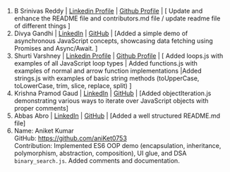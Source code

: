 1. B Srinivas Reddy | [Linkedin Profile](https://www.linkedin.com/in/bsrinivasreddy) | [Github Profile](https://github.com/srinivasr) | [ Update and enhance the README file and contributors.md file / update readme file of different things ]
2. Divya Gandhi | [LinkedIn](https://www.linkedin.com/in/divya-gandhi-) | [GitHub](https://github.com/Digaa2710) | [Added a simple demo of asynchronous JavaScript concepts, showcasing data fetching using Promises and Async/Await. ]
3. Shurti Varshney | [Linkedin Profile](https://www.linkedin.com/in/shrutivarshney-tech) | [Github Profile](https://github.com/Shruti441) | [ Added loops.js with examples of all JavaScript loop types | Added functions.js with examples of normal and arrow function implementations |Added strings.js with examples of basic string methods (toUpperCase, toLowerCase, trim, slice, replace, split)
 ]
4. Krishna Pramod Gaud | [LinkedIn](https://www.linkedin.com/in/krishna-gaud-981522350) | [GitHub](https://github.com/krishnagaud6) | [Added objectIteration.js demonstrating various ways to iterate over JavaScript objects with proper comments]
5. Abbas Abro | [LinkedIn](https://www.linkedin.com/in/abro-abbas/) | [GitHub](https://github.com/abbasabro) | [Added a well structured README.md file]
6. Name: Aniket Kumar  
  GitHub: https://github.com/aniKet0753  
  Contribution: Implemented ES6 OOP demo (encapsulation, inheritance, polymorphism, abstraction, composition), UI glue, and DSA `binary_search.js`. Added comments and documentation.  
